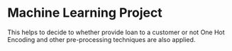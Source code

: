 # Machine Learning Project
This helps to decide to whether provide loan to a customer or not
One Hot Encoding and other pre-processing techniques are also applied.
